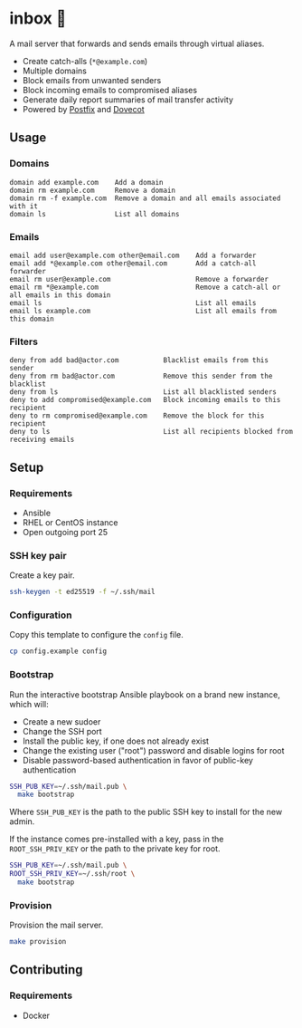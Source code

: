# inbox 💌

A mail server that forwards and sends emails through virtual aliases.

- Create catch-alls (`*@example.com`)
- Multiple domains
- Block emails from unwanted senders
- Block incoming emails to compromised aliases
- Generate daily report summaries of mail transfer activity
- Powered by [Postfix] and [Dovecot]

## Usage

### Domains

```
domain add example.com    Add a domain
domain rm example.com     Remove a domain
domain rm -f example.com  Remove a domain and all emails associated with it
domain ls                 List all domains
```

### Emails

```
email add user@example.com other@email.com    Add a forwarder
email add *@example.com other@email.com       Add a catch-all forwarder
email rm user@example.com                     Remove a forwarder
email rm *@example.com                        Remove a catch-all or all emails in this domain
email ls                                      List all emails
email ls example.com                          List all emails from this domain
```

### Filters

```
deny from add bad@actor.com           Blacklist emails from this sender
deny from rm bad@actor.com            Remove this sender from the blacklist
deny from ls                          List all blacklisted senders
deny to add compromised@example.com   Block incoming emails to this recipient
deny to rm compromised@example.com    Remove the block for this recipient
deny to ls                            List all recipients blocked from receiving emails
```

## Setup

### Requirements

- Ansible
- RHEL or CentOS instance
- Open outgoing port 25

### SSH key pair

Create a key pair.

```sh
ssh-keygen -t ed25519 -f ~/.ssh/mail
```

### Configuration

Copy this template to configure the `config` file.

```sh
cp config.example config
```

### Bootstrap

Run the interactive bootstrap Ansible playbook on a brand new instance, which will:

- Create a new sudoer
- Change the SSH port
- Install the public key, if one does not already exist
- Change the existing user ("root") password and disable logins for root
- Disable password-based authentication in favor of public-key authentication

```sh
SSH_PUB_KEY=~/.ssh/mail.pub \
  make bootstrap
```

Where `SSH_PUB_KEY` is the path to the public SSH key to install for the new admin.

If the instance comes pre-installed with a key, pass in the `ROOT_SSH_PRIV_KEY` or the path to the private key for root.

```sh
SSH_PUB_KEY=~/.ssh/mail.pub \
ROOT_SSH_PRIV_KEY=~/.ssh/root \
  make bootstrap
```

### Provision

Provision the mail server.

```sh
make provision
```


## Contributing

### Requirements

- Docker



<!-- Links -->
[Dovecot]: https://dovecot.org
[Postfix]: https://postfix.org
